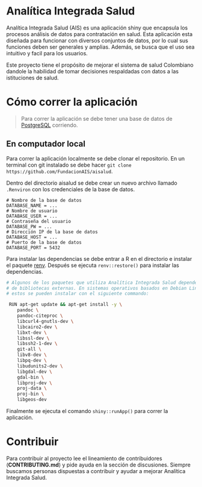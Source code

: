 # Analítica Integrada Salud

Analítica Integrada Salud (AIS) es una aplicación shiny que encapsula los
procesos análisis de datos para contratación en salud. Esta aplicación esta
diseñada para funcionar con diversos conjuntos de datos, por lo cual sus
funciones deben ser generales y amplias. Además, se busca que el uso sea
intuitivo y facil para los usuarios.

Este proyecto tiene el propósito de mejorar el sistema de salud Colombiano
dandole la habilidad de tomar decisiones respaldadas con datos a las
istituciones de salud.

# Cómo correr la aplicación

> Para correr la aplicación se debe tener una base de datos de
> [PostgreSQL](https://www.postgresql.org/) corriendo.

## En computador local

Para correr la aplicación localmente se debe clonar el repositorio. En un
terminal con git instalado se debe hacer 
`git clone https://github.com/FundacionAIS/aisalud`.

Dentro del directorio aisalud se debe crear un nuevo archivo llamado `.Renviron`
con los credenciales de la base de datos.

```
# Nombre de la base de datos
DATABASE_NAME = ...
# Nombre de usuario
DATABASE_USER = ...
# Contraseña del usuario
DATABASE_PW = ...
# Dirección IP de la base de datos
DATABASE_HOST = ...
# Puerto de la base de datos
DATABASE_PORT = 5432
```

Para instalar las dependencias se debe entrar a R en el directorio e instalar
el paquete [renv](https://github.com/rstudio/renv). Después se ejecuta
`renv::restore()` para instalar las dependencias.

```bash
# Algunos de los paquetes que utiliza Analítica Integrada Salud dependen
# de bibliotecas externas. En sistemas operativos basados en Debian Linux
# estos se pueden instalar con el siguiente commando:

 RUN apt-get update && apt-get install -y \
    pandoc \
    pandoc-citeproc \
    libcurl4-gnutls-dev \
    libcairo2-dev \
    libxt-dev \
    libssl-dev \
    libssh2-1-dev \
    git-all \
    libv8-dev \
    libpq-dev \
    libudunits2-dev \
    libgdal-dev \
    gdal-bin \
    libproj-dev \
    proj-data \
    proj-bin \
    libgeos-dev
 ```

Finalmente se ejecuta el comando `shiny::runApp()` para correr la aplicación.

# Contribuir 

Para contribuir al proyecto lee el lineamiento de contribuidores
(**CONTRIBUTING.md**) y pide ayuda en la sección de discusiones. Siempre
buscamos personas dispuestas a contribuir y ayudar a mejorar
Analítica Integrada Salud.
